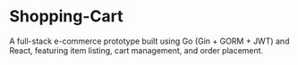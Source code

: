 # Shopping-Cart
A full-stack e-commerce prototype built using Go (Gin + GORM + JWT) and React, featuring item listing, cart management, and order placement.
